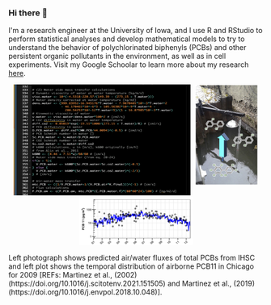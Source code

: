 ### Hi there 👋
I'm a research engineer at the University of Iowa, and I use R and RStudio to perform statistical analyses and develop mathematical models to try to understand the behavior of polychlorinated biphenyls (PCBs) and other persistent organic pollutants in the environment, as well as in cell experiments. Visit my Google Schoolar to learn more about my research [here](https://scholar.google.com/citations?hl=en&user=b5s4X1cAAAAJ&view_op=list_works&sortby=pubdate).

<p align="center">
  <img src=https://raw.githubusercontent.com/valdiman/valdiman/main/Screenshot%202023-05-04%20at%201.33.27%20PM.png width="350" height="220">
  <img src="Picture1.jpg" width="125" height="200" style="float:right;margin-right:10px;"/>
  <img src="TemporalPCB11.png" width="45%" text for image"/>
  <figcaption>Left photograph shows predicted air/water fluxes of total PCBs from IHSC and left plot shows the temporal distribution of airborne PCB11 in Chicago for 2009 [REFs: Martinez et al., (2002) (https://doi.org/10.1016/j.scitotenv.2021.151505) and Martinez et al., (2019) (https://doi.org/10.1016/j.envpol.2018.10.048)].</figcaption>                                      
</p>

<!--
**valdiman/valdiman** is a ✨ _special_ ✨ repository because its `README.md` (this file) appears on your GitHub profile.

Here are some ideas to get you started:

- 🔭 I’m currently working on ...
- 🌱 I’m currently learning ...
- 👯 I’m looking to collaborate on ...
- 🤔 I’m looking for help with ...
- 💬 Ask me about ...
- 📫 How to reach me: ...
- 😄 Pronouns: ...
- ⚡ Fun fact: ...
-->
